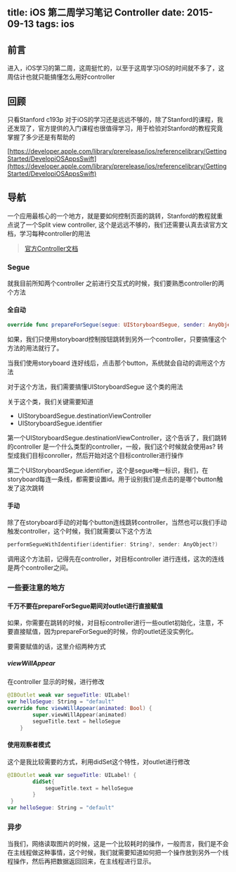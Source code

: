 title: iOS 第二周学习笔记 Controller
date: 2015-09-13
tags: ios
---

## 前言

进入，iOS学习的第二周，这周挺忙的，以至于这周学习iOS的时间就不多了，这周估计也就只能搞懂怎么用好controller

<!--more-->

## 回顾

只看Stanford c193p 对于iOS的学习还是远远不够的，除了Stanford的课程，我还发现了，官方提供的入门课程也很值得学习，用于检验对Stanford的教程究竟掌握了多少还是有帮助的

[https://developer.apple.com/library/prerelease/ios/referencelibrary/GettingStarted/DevelopiOSAppsSwift](https://developer.apple.com/library/prerelease/ios/referencelibrary/GettingStarted/DevelopiOSAppsSwift)


## 导航

一个应用最核心的一个地方，就是要如何控制页面的跳转，Stanford的教程就重点说了一个Split view controller, 这个是远远不够的，我们还需要认真去读官方文档，学习每种controller的用法

> [官方Controller文档](https://developer.apple.com/library/ios/documentation/WindowsViews/Conceptual/ViewControllerCatalog/Introduction.html#//apple_ref/doc/uid/TP40011313-CH1-SW1)

### Segue

就我目前所知两个controller 之前进行交互式的时候，我们要熟悉controller的两个方法

#### 全自动

```swift
override func prepareForSegue(segue: UIStoryboardSegue, sender: AnyObject?) {}
```

如果，我们只使用storyboard控制按钮跳转到另外一个controller，只要搞懂这个方法的用法就行了。

当我们使用storyboard 连好线后，点击那个button，系统就会自动的调用这个方法

对于这个方法，我们需要搞懂UIStoryboardSegue 这个类的用法

关于这个类，我们关键需要知道

* UIStoryboardSegue.destinationViewController
* UIStoryboardSegue.identifier

第一个UIStoryboardSegue.destinationViewController，这个告诉了，我们跳转的controller 是一个什么类型的controller，一般，我们这个时候就会使用as? 转型成我们目标conroller，然后开始对这个目标controller进行操作

第二个UIStoryboardSegue.identifier，这个是segue唯一标识，我们，在storyboard每连一条线，都需要设置id。用于设别我们是点击的是哪个button触发了这次跳转

#### 手动

除了在storyboard手动的对每个button连线跳转controller，当然也可以我们手动触发controller，这个时候，我们就需要以下这个方法

```swift
performSegueWithIdentifier(identifier: String?, sender: AnyObject?)

```

调用这个方法前，记得先在controller，对目标controller 进行连线，这次的连线是两个controller之间。

### 一些要注意的地方

#### 千万不要在prepareForSegue期间对outlet进行直接赋值

如果，你需要在跳转的时候，对目标controller进行一些outlet初始化，注意，不要直接赋值，因为prepareForSegue的时候，你的outlet还没实例化。

要需要赋值的话，这里介绍两种方式

##### viewWillAppear

在controller 显示的时候，进行修改
```swift
@IBOutlet weak var segueTitle: UILabel!
var helloSegue: String = "default"
override func viewWillAppear(animated: Bool) {
        super.viewWillAppear(animated)
        segueTitle.text = helloSegue
    }
```

#### 使用观察者模式

这个是我比较需要的方式，利用didSet这个特性，对outlet进行修改

```swift
@IBOutlet weak var segueTitle: UILabel! {
        didSet{
            segueTitle.text = helloSegue
        }
 }
var helloSegue: String = "default"
```


### 异步

当我们，网络读取图片的时候，这是一个比较耗时的操作，一般而言，我们是不会在主线程做这种事情，这个时候，我们就需要知道如何把一个操作放到另外一个线程操作，然后再把数据返回回来，在主线程进行显示。





